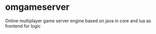 # omgameserver
Online multiplayer game server engine based on java in core and lua as frontend for logic
